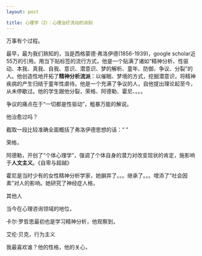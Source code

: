 ```yaml
---
layout: post

title: 心理学（2）：心理治疗流动的派别
---
```


万事有个过程。

最早，最为我们熟知的，当是西格蒙德·弗洛伊德(1856-1939)，google scholar近55万的引用。用当下贴标签的流行方式，他是一个贴满了诸如“精神分析、性驱动、本我、真我、自我、意识、潜意识、梦的解析、童年、防御、争议、分裂”的人。他创造性地开拓了**精神分析流派**：以催眠、梦境的方式，挖掘潜意识，将精神疾病的产生归结于童年性虐待。他是一个充满了争议的人，自他提出理论起至今，从未停歇过。他的学生跟他分裂，荣格、阿德勒、霍尼、。。。

争议的痛点在于“一切都是性驱动”，粗暴万能的解说。

他治愈过吗？

截取一段比较准确全面概括了弗洛伊德思想的话：“ ”

荣格，

阿德勒，开创了“个体心理学”，强调了个体自身的潜力对改变现状的肯定，施影响于**人文主义**。《自卑与超越》

霍尼是当时少有的女性精神分析学家，她摒弃了。。。继承了。。。增添了“社会因素”对人的影响。她研究了神经症人格，

其他人

当今在心理咨询领域的地位，

卡尔·罗哲思最初也是学习精神分析，他观察到，

艾伦·贝克，行为主义



我最喜欢谁？他的性格，他的关心，
